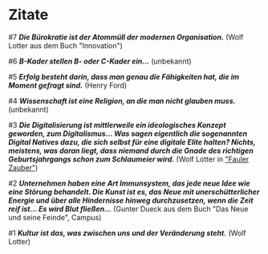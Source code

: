 # Zitate 

#7 ***Die Bürokratie ist der Atommüll der modernen Organisation.***
(Wolf Lotter aus dem Buch "Innovation")

#6 ***B-Kader stellen B- oder C-Kader ein…***
(unbekannt)

#5 ***Erfolg besteht darin, dass man genau die Fähigkeiten hat, die im Moment gefragt sind.***
(Henry Ford)

#4 ***Wissenschaft ist eine Religion, an die man nicht glauben muss.***
(unbekannt)

#3 ***Die Digitalisierung ist mittlerweile ein ideologisches Konzept geworden, zum Digitalismus… Was sagen eigentlich die sogenannten Digital Natives dazu, die sich selbst für eine digitale Elite halten? Nichts, meistens, was daran liegt, dass niemand durch die Gnade des richtigen Geburtsjahrgangs schon zum Schlaumeier wird.*** 
(Wolf Lotter in ["Fauler Zauber"](https://www.taz.de/!168081/))

#2 ***Unternehmen haben eine Art Immunsystem, das jede neue Idee wie eine Störung behandelt. Die Kunst ist es, das Neue mit unerschütterlicher Energie und über alle Hindernisse hinweg durchzusetzen, wenn die Zeit reif ist... Es wird Blut fließen...*** 
(Gunter Dueck aus dem Buch "Das Neue und seine Feinde", Campus)

#1 ***Kultur ist das, was zwischen uns und der Veränderung steht.*** 
(Wolf Lotter)
